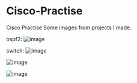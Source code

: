 # Cisco-Practise
Cisco Practise
Some images from projects I made.

ospf2:
![image](https://github.com/Bengisuirem/Cisco-Practise/assets/76843335/b92c13b6-ce29-4398-a36a-85d8ad1e38b3)

switch:
![image](https://github.com/Bengisuirem/Cisco-Practise/assets/76843335/0f2b2099-4867-4b0d-a6d8-abd268799236)

![image](https://github.com/Bengisuirem/Cisco-Practise/assets/76843335/c5224c8b-b40d-48ff-9bde-6a9a84c15f5e)

![image](https://github.com/Bengisuirem/Cisco-Practise/assets/76843335/f6db5130-297f-451b-b61c-e7d85408b3f1)
